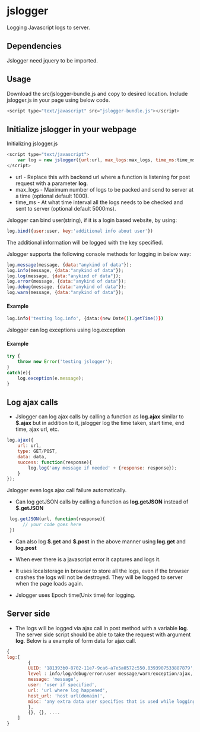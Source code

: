 # jslogger
Logging Javascript logs to server.
## Dependencies
Jslogger need jquery to be imported.
## Usage
Download the src/jslogger-bundle.js and copy to desired location.
Include jslogger.js in your page using below code.
```javascript
<script type="text/javascript" src="jslogger-bundle.js"></script>
```
## Initialize jslogger in your webpage
Initializing jslogger.js
```javascript
<script type="text/javascript">
    var log = new jslogger({url:url, max_logs:max_logs, time_ms:time_ms});
</script>
```
- url - Replace this with backend url where a function is listening for post request with a parameter **log**.
- max_logs - Maximum number of logs to be packed and send to server at a time (optional default 1000).
- time_ms - At what time interval all the logs needs to be checked and sent to server (optional default 5000ms).

Jslogger can bind user(string), if it is a login based website, by using:
```javascript
log.bind({user:user, key:'additional info about user'})
```
The additional information will be logged with the key specified.

Jslogger supports the following console methods for logging in below way:
```javascript
log.message(message, {data:"anykind of data"});
log.info(message, {data:"anykind of data"});
log.log(message, {data:"anykind of data"});
log.error(message, {data:"anykind of data"});
log.debug(message, {data:"anykind of data"});
log.warn(message, {data:"anykind of data"});
```
#### Example
```bash
log.info('testing log.info', {data:(new Date()).getTime()})
```
Jslogger can log exceptions using log.exception
#### Example
```javascript
try {
    throw new Error('testing jslogger');
}
catch(e){
    log.exception(e.message);
}
```
## Log ajax calls
- Jslogger can log ajax calls by calling a function as **log.ajax** similar to **$.ajax** but in addition to it, jslogger log the time taken, start time, end time, ajax url, etc.
```javascript
log.ajax({
    url: url,
    type: GET/POST,
    data: data,
    success: function(response){
        log.log('any message if needed' + {response: response});
    }
});
```
Jslogger even logs ajax call failure automatically.

- Can log getJSON calls by calling a function as **log.getJSON** instead of **$.getJSON**
```javascript
 log.getJSON(url, function(response){
      // your code goes here
 })
```
- Can also log **\$.get** and **\$.post** in the above manner using **log.get** and **log.post**

- When ever there is a javascript error it captures and logs it.
- It uses localstorage in browser to store all the logs, even if the browser crashes the logs will not be destroyed. They will be logged to server when the page loads again.
- Jslogger uses Epoch time(Unix time) for logging.
## Server side
- The logs will be logged via ajax call in post method with a variable **log**. The server side script should be able to take the request with argument **log**. Below is a example of form data for ajax call.
```javascript
{
log:[
        {
        UUID: '181393b0-8702-11e7-9ca6-a7e5a0572c550.8393907533887879', //sortable unique number
        level : info/log/debug/error/user message/warn/exception/ajax,
        message: 'message',
        user: 'user if specified',
        url: 'url where log happened',
        host_url: 'host url(domain)',
        misc: 'any extra data user specifies that is used while logging'
        },
        {}, {}, ....
    ]
}
```
